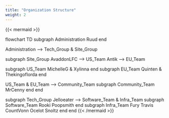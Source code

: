 ```yaml
---
title: "Organization Structure"
weight: 2
---
```


{{< mermaid >}}

flowchart TD
subgraph Administration
Ruud
end

Administration -->
Tech_Group & Site_Group

subgraph Site_Group
AvaddonLFC --> US_Team
Antik --> EU_Team

subgraph US_Team
MichelleG & Xylinna
end
subgraph EU_Team
Quinten & Thekingoflorda
end

US_Team & EU_Team --> Community_Team
subgraph Community_Team
MrCenny
end
end


subgraph Tech_Group
Jelloeater --> Software_Team & Infra_Team
subgraph Software_Team
Rooki
Poopsmith
end
subgraph Infra_Team
Fury
Travis
CountVonn
Ocelot
Snoltz
end
end
{{< /mermaid >}}
